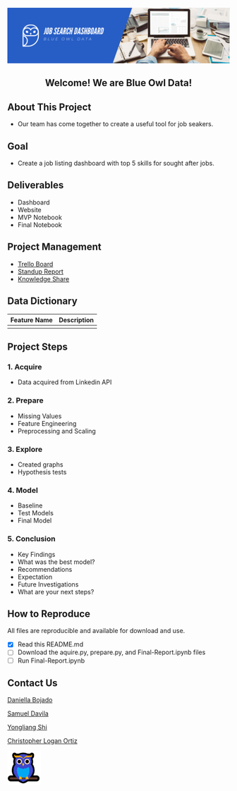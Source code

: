 ![Header](https://github.com/Blue-Owl-Data/Job-Search-Dashboard/blob/main/images/Blue_Owl_Data_Banner.png "Header")

 <h2 align = "center"> <b> Welcome! We are Blue Owl Data! </b></h2>

## About This Project 
- Our team has come together to create a useful tool for job seakers. 

## Goal
- Create a job listing dashboard with top 5 skills for sought after jobs.

## Deliverables
- Dashboard
- Website
- MVP Notebook
- Final Notebook

## Project Management 
- [Trello Board](https://trello.com/b/aIjJQDws/job-search-dashboard-project) 
- [Standup Report](https://docs.google.com/document/d/10fup2CegPnZIZr5TiK308BVzFJEVpYihP8LVvaAvrbs/edit?usp=sharing)
- [Knowledge Share](https://docs.google.com/document/d/1hVwjnndIhap56pXYI2Krh_1BR72Do2LWXSOY1XU7wUQ/edit?usp=sharing)

## Data Dictionary
| Feature Name                | Description                                                   |
|-----------------------------|---------------------------------------------------------------|
|                             |                                                               |



## Project Steps
### 1. Acquire
- Data acquired from Linkedin API

### 2. Prepare
- Missing Values
- Feature Engineering
- Preprocessing and Scaling

### 3. Explore
- Created graphs
- Hypothesis tests 

### 4. Model
- Baseline
- Test Models
- Final Model
	
### 5. Conclusion
- Key Findings
- What was the best model?
- Recommendations
- Expectation
- Future Investigations
- What are your next steps?


## How to Reproduce
All files are reproducible and available for download and use.
- [x] Read this README.md
- [ ] Download the aquire.py, prepare.py, and Final-Report.ipynb files
- [ ] Run Final-Report.ipynb

## Contact Us 
[Daniella Bojado](https://github.com/dbojado)

[Samuel Davila](https://github.com/SamuelD-Data)

[Yongliang Shi](https://github.com/Yongliang-Shi)

[Christopher Logan Ortiz](https://github.com/Promeos)

![image](https://github.com/Blue-Owl-Data/Job-Search-Dashboard/blob/main/owly.png "image")
